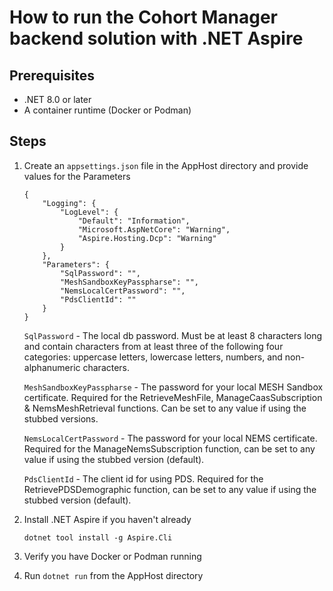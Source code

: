 # How to run the Cohort Manager backend solution with .NET Aspire

## Prerequisites

- .NET 8.0 or later
- A container runtime (Docker or Podman)

## Steps

1. Create an `appsettings.json` file in the AppHost directory and provide values for the Parameters

    ```
    {
        "Logging": {
            "LogLevel": {
                "Default": "Information",
                "Microsoft.AspNetCore": "Warning",
                "Aspire.Hosting.Dcp": "Warning"
            }
        },
        "Parameters": {
            "SqlPassword": "",
            "MeshSandboxKeyPasspharse": "",
            "NemsLocalCertPassword": "",
            "PdsClientId": ""
        }
    }
    ```

    `SqlPassword` - The local db password. Must be at least 8 characters long and contain characters from at least three of the following four categories: uppercase letters, lowercase letters, numbers, and non-alphanumeric characters.

    `MeshSandboxKeyPasspharse` - The password for your local MESH Sandbox certificate. Required for the RetrieveMeshFile, ManageCaasSubscription & NemsMeshRetrieval functions. Can be set to any value if using the stubbed versions.

    `NemsLocalCertPassword` - The password for your local NEMS certificate. Required for the ManageNemsSubscription function, can be set to any value if using the stubbed version (default).

    `PdsClientId` - The client id for using PDS. Required for the RetrievePDSDemographic function, can be set to any value if using the stubbed version (default).

2. Install .NET Aspire if you haven't already
    ```
    dotnet tool install -g Aspire.Cli
    ```

3. Verify you have Docker or Podman running

4. Run `dotnet run` from the AppHost directory
